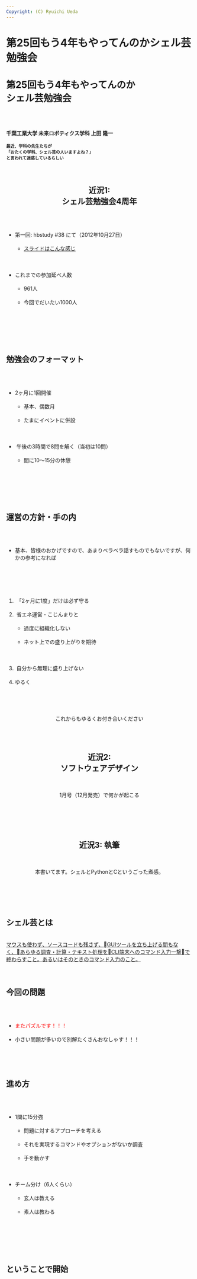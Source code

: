 ```yaml
---
Copyright: (C) Ryuichi Ueda
---
```



# 第25回もう4年もやってんのかシェル芸勉強会
<h1 style="font-size: 180%;">第25回もう4年もやってんのか<br />
シェル芸勉強会</h1><br />
&nbsp;<br />
<br />
<strong>千葉工業大学 未来ロボティクス学科 上田 隆一</strong><br />
<br />
<strong style="font-size: 80%;">最近、学科の先生たちが<br />
「おたくの学科、シェル芸の人いますよね？」<br />
と言われて迷惑しているらしい</strong><br />
<br />
<!--nextpage--><br />
<h2 style="text-align: center;">近況1:<br />
シェル芸勉強会4周年</h2><br />
<ul><br />
 	<li style="text-align: left;">第一回: hbstudy #38 にて（2012年10月27日）<br />
<ul><br />
 	<li style="text-align: left;"><a href="http://www.slideshare.net/ryuichiueda/20121027-hbstudy38" target="_blank">スライドはこんな感じ</a></li><br />
</ul><br />
</li><br />
 	<li style="text-align: left;">これまでの参加延べ人数<br />
<ul><br />
 	<li style="text-align: left;">961人</li><br />
 	<li style="text-align: left;">今回でだいたい1000人</li><br />
</ul><br />
</li><br />
</ul><br />
<!--nextpage--><br />
<h2>勉強会のフォーマット</h2><br />
<ul><br />
 	<li>2ヶ月に1回開催<br />
<ul><br />
 	<li>基本、偶数月</li><br />
 	<li>たまにイベントに併設</li><br />
</ul><br />
</li><br />
 	<li> 午後の3時間で8問を解く（当初は10問）<br />
<ul><br />
 	<li>間に10〜15分の休憩</li><br />
</ul><br />
</li><br />
</ul><br />
<!--nextpage--><br />
<h2>運営の方針・手の内</h2><br />
<ul><br />
 	<li>基本、皆様のおかげですので、あまりベラベラ話すものでもないですが、何かの参考になれば</li><br />
</ul><br />
<!--nextpage--><br />
<ol><br />
 	<li> 「2ヶ月に1度」だけは必ず守る</li><br />
 	<li> 省エネ運営・こじんまりと<br />
<ul><br />
 	<li>過度に組織化しない</li><br />
 	<li>ネット上での盛り上がりを期待</li><br />
</ul><br />
</li><br />
 	<li> 自分から無理に盛り上げない</li><br />
 	<li>ゆるく</li><br />
</ol><br />
<!--nextpage--><br />
<p style="text-align: center;">これからもゆるくお付き合いください</p><br />
<!--nextpage--><br />
<h2 style="text-align: center;">近況2:<br />
ソフトウェアデザイン</h2><br />
<p style="text-align: center;">1月号（12月発売）で何かが起こる</p><br />
<p style="text-align: center;"><!--nextpage--></p><br />
<br />
<h2 style="text-align: center;">近況3: 執筆</h2><br />
<p style="text-align: center;">本書いてます。シェルとPythonとCというごった煮感。</p><br />
&nbsp;<br />
<br />
<!--nextpage--><br />
<h2>シェル芸とは</h2><br />
<a href="https://blog.ueda.asia/?page_id=1434" target="_blank">マウスも使わず、ソースコードも残さず、GUIツールを立ち上げる間もなく、あらゆる調査・計算・テキスト処理をCLI端末へのコマンド入力一撃で終わらすこと。あるいはそのときのコマンド入力のこと。</a><br />
<br />
<!--nextpage--><br />
<h2>今回の問題</h2><br />
<ul><br />
 	<li><span style="color: #ff0000;">またパズルです！！！</span></li><br />
 	<li>小さい問題が多いので別解たくさんおなしゃす！！！</li><br />
</ul><br />
<!--nextpage--><br />
<h2>進め方</h2><br />
<ul><br />
 	<li>1問に15分強<br />
<ul><br />
 	<li>問題に対するアプローチを考える</li><br />
 	<li>それを実現するコマンドやオプションがないか調査</li><br />
 	<li>手を動かす</li><br />
</ul><br />
</li><br />
 	<li>チーム分け（6人くらい）<br />
<ul><br />
 	<li>玄人は教える</li><br />
 	<li>素人は教わる</li><br />
</ul><br />
</li><br />
</ul><br />
<!--nextpage--><br />
<h2>ということで開始</h2>
